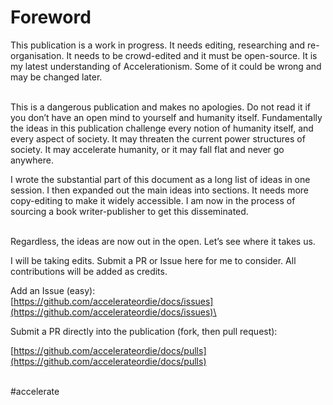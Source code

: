 # Foreword

This publication is a work in progress. It needs editing, researching and re-organisation. It needs to be crowd-edited and it must be open-source. It is my latest understanding of Accelerationism. Some of it could be wrong and may be changed later.&#x20;

\
This is a dangerous publication and makes no apologies. Do not read it if you don’t have an open mind to yourself and humanity itself. Fundamentally the ideas in this publication challenge every notion of humanity itself, and every aspect of society. It may threaten the current power structures of society. It may accelerate humanity, or it may fall flat and never go anywhere.&#x20;

I wrote the substantial part of this document as a long list of ideas in one session. I then expanded out the main ideas into sections. It needs more copy-editing to make it widely accessible. I am now in the process of sourcing a book writer-publisher to get this disseminated.&#x20;

\
Regardless, the ideas are now out in the open. Let’s see where it takes us.&#x20;

I will be taking edits. Submit a PR or Issue here for me to consider. All contributions will be added as credits.

Add an Issue (easy):\
[https://github.com/accelerateordie/docs/issues](https://github.com/accelerateordie/docs/issues)\


Submit a PR directly into the publication (fork, then pull request):

[https://github.com/accelerateordie/docs/pulls](https://github.com/accelerateordie/docs/pulls)

\
\#accelerate
